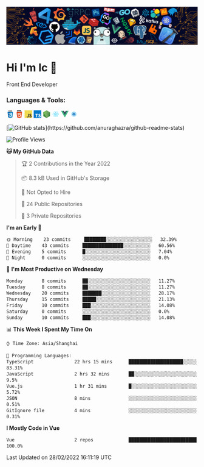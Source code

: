 ![](https://github.com/KieSun/KieSun/blob/master/header_.png)

# Hi I'm lc 👋
Front End Developer

### Languages & Tools:

<code><img height="20" src="https://raw.githubusercontent.com/github/explore/80688e429a7d4ef2fca1e82350fe8e3517d3494d/topics/css/css.png"></code>
<code><img height="20" src="https://raw.githubusercontent.com/github/explore/80688e429a7d4ef2fca1e82350fe8e3517d3494d/topics/html/html.png"></code>
<code><img height="20" src="https://raw.githubusercontent.com/github/explore/80688e429a7d4ef2fca1e82350fe8e3517d3494d/topics/javascript/javascript.png"></code>
<code><img height="20" src="https://raw.githubusercontent.com/github/explore/80688e429a7d4ef2fca1e82350fe8e3517d3494d/topics/typescript/typescript.png"></code>
<code><img height="20" src="https://raw.githubusercontent.com/github/explore/80688e429a7d4ef2fca1e82350fe8e3517d3494d/topics/nodejs/nodejs.png"></code>
<code><img height="20" src="https://raw.githubusercontent.com/github/explore/80688e429a7d4ef2fca1e82350fe8e3517d3494d/topics/react/react.png"></code>
<code><img height="20" src="https://raw.githubusercontent.com/github/explore/80688e429a7d4ef2fca1e82350fe8e3517d3494d/topics/vue/vue.png"></code>
<code><img height="20" src="https://raw.githubusercontent.com/github/explore/80688e429a7d4ef2fca1e82350fe8e3517d3494d/topics/webpack/webpack.png"></code>

[![GitHub stats](https://github-readme-stats.vercel.app/api?username=rudy-lc&show_icons=true&bg_color=320,323031,84a59d&icon_color=b0c4b1&title_color=eec170&text_color=a2a392&include_all_commits=true")](https://github.com/anuraghazra/github-readme-stats)

<!--START_SECTION:waka-->
![Profile Views](http://img.shields.io/badge/Profile%20Views-0-blue)

**🐱 My GitHub Data** 

> 🏆 2 Contributions in the Year 2022
 > 
> 📦 8.3 kB Used in GitHub's Storage 
 > 
> 🚫 Not Opted to Hire
 > 
> 📜 24 Public Repositories 
 > 
> 🔑 3 Private Repositories  
 > 
**I'm an Early 🐤** 

```text
🌞 Morning    23 commits     ████████░░░░░░░░░░░░░░░░░   32.39% 
🌆 Daytime    43 commits     ███████████████░░░░░░░░░░   60.56% 
🌃 Evening    5 commits      █░░░░░░░░░░░░░░░░░░░░░░░░   7.04% 
🌙 Night      0 commits      ░░░░░░░░░░░░░░░░░░░░░░░░░   0.0%

```
📅 **I'm Most Productive on Wednesday** 

```text
Monday       8 commits      ██░░░░░░░░░░░░░░░░░░░░░░░   11.27% 
Tuesday      8 commits      ██░░░░░░░░░░░░░░░░░░░░░░░   11.27% 
Wednesday    20 commits     ███████░░░░░░░░░░░░░░░░░░   28.17% 
Thursday     15 commits     █████░░░░░░░░░░░░░░░░░░░░   21.13% 
Friday       10 commits     ███░░░░░░░░░░░░░░░░░░░░░░   14.08% 
Saturday     0 commits      ░░░░░░░░░░░░░░░░░░░░░░░░░   0.0% 
Sunday       10 commits     ███░░░░░░░░░░░░░░░░░░░░░░   14.08%

```


📊 **This Week I Spent My Time On** 

```text
⌚︎ Time Zone: Asia/Shanghai

💬 Programming Languages: 
TypeScript               22 hrs 15 mins      ████████████████████░░░░░   83.31% 
JavaScript               2 hrs 32 mins       ██░░░░░░░░░░░░░░░░░░░░░░░   9.5% 
Vue.js                   1 hr 31 mins        █░░░░░░░░░░░░░░░░░░░░░░░░   5.72% 
JSON                     8 mins              ░░░░░░░░░░░░░░░░░░░░░░░░░   0.51% 
GitIgnore file           4 mins              ░░░░░░░░░░░░░░░░░░░░░░░░░   0.31%

```

**I Mostly Code in Vue** 

```text
Vue                      2 repos             █████████████████████████   100.0%

```



 Last Updated on 28/02/2022 16:11:19 UTC
<!--END_SECTION:waka-->
